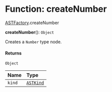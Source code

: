 # Function: createNumber

[ASTFactory](/auto-docs/variable-plugin/modules/ASTFactory.md).createNumber

**createNumber**(): `Object`

Creates a `Number` type node.

#### Returns

`Object`

| Name | Type |
| :------ | :------ |
| `kind` | [`ASTKind`](/auto-docs/variable-plugin/enums/ASTKind.md) |
